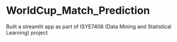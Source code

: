 # WorldCup_Match_Prediction
Built a streamlit app as part of ISYE7406 (Data Mining and Statistical Learning) project
